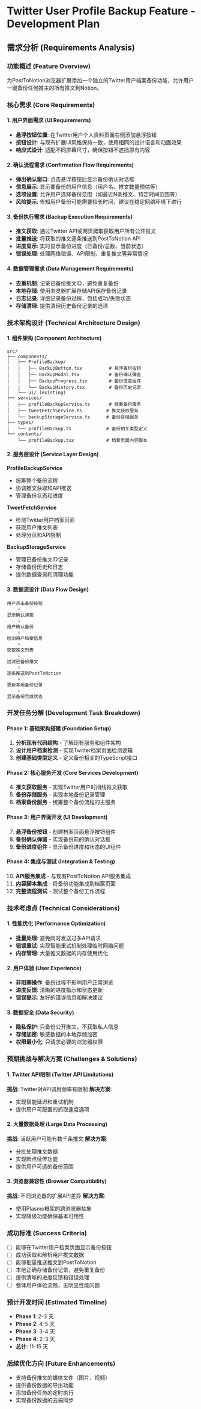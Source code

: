 # Twitter User Profile Backup Feature - Development Plan

## 需求分析 (Requirements Analysis)

### 功能概述 (Feature Overview)
为PostToNotion浏览器扩展添加一个独立的Twitter用户档案备份功能，允许用户一键备份任何推主的所有推文到Notion。

### 核心需求 (Core Requirements)

#### 1. 用户界面需求 (UI Requirements)
- **悬浮按钮位置**: 在Twitter用户个人资料页面右侧添加悬浮按钮
- **按钮设计**: 与现有扩展UI风格保持一致，使用相同的设计语言和动画效果
- **响应式设计**: 适配不同屏幕尺寸，确保按钮不遮挡原有内容

#### 2. 确认流程需求 (Confirmation Flow Requirements)
- **弹出确认窗口**: 点击悬浮按钮后显示备份确认对话框
- **信息展示**: 显示要备份的用户信息（用户名、推文数量预估等）
- **选项设置**: 允许用户选择备份范围（如最近N条推文、特定时间范围等）
- **风险提示**: 告知用户备份可能需要较长时间，建议在稳定网络环境下进行

#### 3. 备份执行需求 (Backup Execution Requirements)
- **推文获取**: 通过Twitter API或网页爬取获取用户所有公开推文
- **批量推送**: 将获取的推文逐条推送到PostToNotion API
- **进度显示**: 实时显示备份进度（已备份/总数、当前状态）
- **错误处理**: 处理网络错误、API限制、重复推文等异常情况

#### 4. 数据管理需求 (Data Management Requirements)
- **去重机制**: 记录已备份推文ID，避免重复备份
- **本地存储**: 使用浏览器扩展存储API保存备份记录
- **日志记录**: 详细记录备份过程，包括成功/失败状态
- **存储清理**: 提供清理历史备份记录的选项

### 技术架构设计 (Technical Architecture Design)

#### 1. 组件架构 (Component Architecture)
```
src/
├── components/
│   ├── ProfileBackup/
│   │   ├── BackupButton.tsx          # 悬浮备份按钮
│   │   ├── BackupModal.tsx           # 备份确认弹窗
│   │   ├── BackupProgress.tsx        # 备份进度组件
│   │   └── BackupHistory.tsx         # 备份历史记录
│   └── ui/ (existing)
├── services/
│   ├── profileBackupService.ts       # 档案备份服务
│   ├── tweetFetchService.ts         # 推文获取服务
│   └── backupStorageService.ts      # 备份存储服务
├── types/
│   └── profileBackup.ts             # 备份相关类型定义
└── contents/
    └── profileBackup.tsx            # 档案页面内容脚本
```

#### 2. 服务层设计 (Service Layer Design)

**ProfileBackupService**
- 统筹整个备份流程
- 协调推文获取和API推送
- 管理备份状态和进度

**TweetFetchService**
- 检测Twitter用户档案页面
- 获取用户推文列表
- 处理分页和API限制

**BackupStorageService**
- 管理已备份推文ID记录
- 存储备份历史和日志
- 提供数据查询和清理功能

#### 3. 数据流设计 (Data Flow Design)
```
用户点击备份按钮
    ↓
显示确认弹窗
    ↓
用户确认备份
    ↓
检测用户档案信息
    ↓
获取推文列表
    ↓
过滤已备份推文
    ↓
逐条推送到PostToNotion
    ↓
更新本地备份记录
    ↓
显示备份完成状态
```

### 开发任务分解 (Development Task Breakdown)

#### Phase 1: 基础架构搭建 (Foundation Setup)
1. **分析现有代码结构** - 了解现有服务和组件架构
2. **设计用户档案检测** - 实现Twitter档案页面检测逻辑
3. **创建基础类型定义** - 定义备份相关的TypeScript接口

#### Phase 2: 核心服务开发 (Core Services Development)
4. **推文获取服务** - 实现Twitter用户时间线推文获取
5. **备份存储服务** - 实现本地备份记录管理
6. **档案备份服务** - 统筹整个备份流程的主服务

#### Phase 3: 用户界面开发 (UI Development)
7. **悬浮备份按钮** - 创建档案页面悬浮按钮组件
8. **备份确认弹窗** - 实现备份前的确认对话框
9. **备份进度组件** - 显示备份进度和状态的UI组件

#### Phase 4: 集成与测试 (Integration & Testing)
10. **API服务集成** - 与现有PostToNotion API服务集成
11. **内容脚本集成** - 将备份功能集成到档案页面
12. **完整流程测试** - 测试整个备份工作流程

### 技术考虑点 (Technical Considerations)

#### 1. 性能优化 (Performance Optimization)
- **批量处理**: 避免同时发送过多API请求
- **错误重试**: 实现智能重试机制处理临时网络问题
- **内存管理**: 大量推文数据的内存使用优化

#### 2. 用户体验 (User Experience)
- **非阻塞操作**: 备份过程不影响用户正常浏览
- **进度反馈**: 清晰的进度指示和状态更新
- **错误提示**: 友好的错误信息和解决建议

#### 3. 数据安全 (Data Security)
- **隐私保护**: 只备份公开推文，不获取私人信息
- **存储加密**: 敏感数据的本地存储加密
- **权限最小化**: 只请求必要的浏览器权限

### 预期挑战与解决方案 (Challenges & Solutions)

#### 1. Twitter API限制 (Twitter API Limitations)
**挑战**: Twitter对API调用频率有限制
**解决方案**: 
- 实现智能延迟和重试机制
- 提供用户可配置的抓取速度选项

#### 2. 大量数据处理 (Large Data Processing)
**挑战**: 活跃用户可能有数千条推文
**解决方案**:
- 分批处理推文数据
- 实现断点续传功能
- 提供用户可选的备份范围

#### 3. 浏览器兼容性 (Browser Compatibility)
**挑战**: 不同浏览器的扩展API差异
**解决方案**:
- 使用Plasmo框架的跨浏览器抽象
- 实现降级功能确保基本可用性

### 成功标准 (Success Criteria)
- [ ] 能够在Twitter用户档案页面显示备份按钮
- [ ] 成功获取和解析用户推文数据
- [ ] 能够批量推送推文到PostToNotion
- [ ] 本地正确存储备份记录，避免重复备份
- [ ] 提供清晰的进度反馈和错误处理
- [ ] 整体用户体验流畅，无明显性能问题

### 预计开发时间 (Estimated Timeline)
- **Phase 1**: 2-3 天
- **Phase 2**: 4-5 天  
- **Phase 3**: 3-4 天
- **Phase 4**: 2-3 天
- **总计**: 11-15 天

### 后续优化方向 (Future Enhancements)
- 支持备份推文的媒体文件（图片、视频）
- 提供备份数据的导出功能
- 添加备份任务的定时执行
- 实现备份数据的云端同步